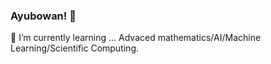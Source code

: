 ###  Ayubowan! 👋


 🌱 I’m currently learning ... Advaced mathematics/AI/Machine Learning/Scientific Computing.
 

<!--
**SHandapangoda/SHandapangoda** is a ✨ _special_ ✨ repository because its `README.md` (this file) appears on your GitHub profile.

Here are some ideas to get you started:
!


-
-->
